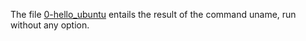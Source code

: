 The file [0-hello_ubuntu](./0-hello_ubuntu) entails the result of the command uname, run without any option.
